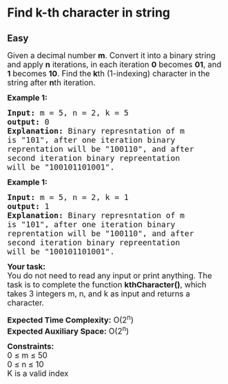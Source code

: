 # Find k-th character in string
## Easy
<div class="problems_problem_content__Xm_eO"><p><span style="font-size:18px">Given a decimal number <strong>m</strong>. Convert it into a binary string and apply <strong>n</strong> iterations, in each iteration <strong>0</strong> becomes <strong>01</strong>, and <strong>1</strong> becomes <strong>10</strong>. Find the<strong> k</strong>th (1-indexing) character in the string after <strong>n</strong>th iteration.</span></p>

<p><span style="font-size:18px"><strong>Example 1:</strong></span></p>

<pre><span style="font-size:18px"><strong>Input:</strong> m = 5, n = 2, k = 5
<strong>output:</strong> 0
<strong>Explanation:</strong> Binary represntation of m 
is "101", after one iteration binary 
reprentation will be "100110", and after 
second iteration binary repreentation 
will be "100101101001". </span></pre>

<p><span style="font-size:18px"><strong>Example 1:</strong></span></p>

<pre><span style="font-size:18px"><strong>Input:</strong> m = 5, n = 2, k = 1
<strong>output:</strong> 1
<strong>Explanation:</strong> Binary represntation of m 
is "101", after one iteration binary 
reprentation will be "100110", and after 
second iteration binary repreentation 
will be "100101101001". </span></pre>

<p><span style="font-size:18px"><strong>Your task:</strong><br>
You do not need to read any input or print anything. The task is to complete the function <strong>kthCharacter()</strong>, which takes 3 integers m, n, and k as input and returns a character. </span></p>

<p><span style="font-size:18px"><strong>Expected Time Complexity:</strong>&nbsp;O(2<sup>n</sup>)<br>
<strong>Expected Auxiliary Space:</strong>&nbsp;O(2<sup>n</sup>)</span></p>

<p><span style="font-size:18px"><strong>Constraints:</strong></span><br>
<span style="font-size:18px">0 ≤ m ≤ 50<br>
0 ≤ n ≤ 10<br>
K is a valid index</span></p>
</div>